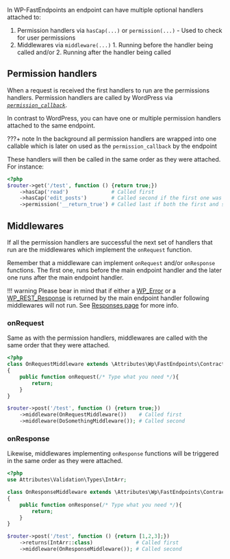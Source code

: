 In WP-FastEndpoints an endpoint can have multiple optional handlers attached to:

1. Permission handlers via `hasCap(...)` or `permission(...)` - Used to check for user permissions
2. Middlewares via `middleware(...)`
       1. Running before the handler being called and/or
       2. Running after the handler being called

## Permission handlers

When a request is received the first handlers to run are the permissions handlers. Permission handlers are called
by WordPress via [*`permission_callback`*](https://developer.wordpress.org/rest-api/extending-the-rest-api/routes-and-endpoints/#callbacks).

In contrast to WordPress, you can have one or multiple permission handlers attached to the same endpoint.

???+ note
    In the background all permission handlers are wrapped into one callable which is later on used as the
    `permission_callback` by the endpoint

These handlers will then be called in the same order as they were attached. For instance:

```php
<?php
$router->get('/test', function () {return true;})
    ->hasCap('read')              # Called first
    ->hasCap('edit_posts')        # Called second if the first one was successful
    ->permission('__return_true') # Called last if both the first and second were successful
```

## Middlewares

If all the permission handlers are successful the next set of handlers that run are the middlewares which
implement the `onRequest` function.

Remember that a middleware can implement `onRequest` and/or `onResponse` functions. The first one, runs before
the main endpoint handler and the later one runs after the main endpoint handler.

!!! warning
    Please bear in mind that if either a [WP_Error](https://developer.wordpress.org/reference/classes/wp_error/) or
    a [WP_REST_Response](https://developer.wordpress.org/reference/classes/wp_rest_response/) is returned by
    the main endpoint handler following middlewares will not run. See
    [Responses page](/wp-fastendpoints/advanced-user-guide/responses) for more info.

### onRequest

Same as with the permission handlers, middlewares are called with the same order that they were attached.

```php
<?php
class OnRequestMiddleware extends \Attributes\Wp\FastEndpoints\Contracts\Middleware
{
    public function onRequest(/* Type what you need */){
        return;
    }
}

$router->post('/test', function () {return true;})
    ->middleware(OnRequestMiddleware())    # Called first
    ->middleware(DoSomethingMiddleware()); # Called second
```

### onResponse

Likewise, middlewares implementing `onResponse` functions will be triggered in the same order as they were attached.

```php
<?php
use Attributes\Validation\Types\IntArr;

class OnResponseMiddleware extends \Attributes\Wp\FastEndpoints\Contracts\Middleware
{
    public function onResponse(/* Type what you need */){
        return;
    }
}

$router->post('/test', function () {return [1,2,3];})
    ->returns(IntArr::class)              # Called first
    ->middleware(OnResponseMiddleware()); # Called second
```
